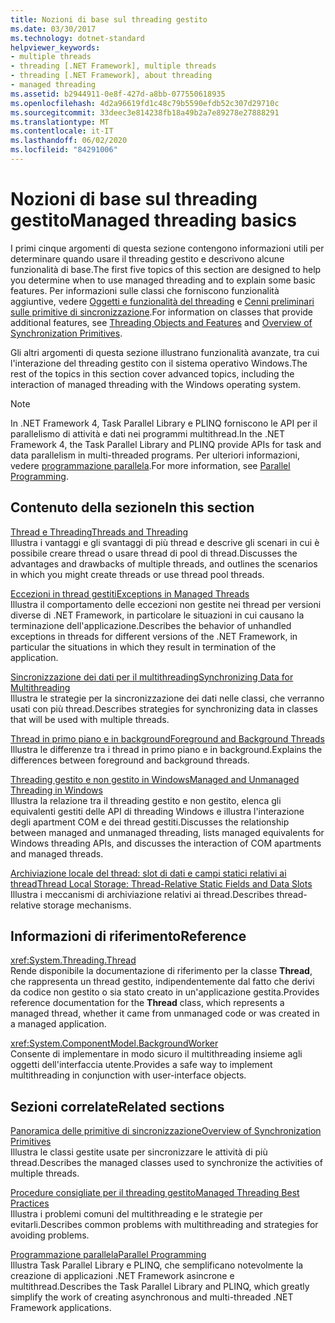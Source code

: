 ```yaml
---
title: Nozioni di base sul threading gestito
ms.date: 03/30/2017
ms.technology: dotnet-standard
helpviewer_keywords:
- multiple threads
- threading [.NET Framework], multiple threads
- threading [.NET Framework], about threading
- managed threading
ms.assetid: b2944911-0e8f-427d-a8bb-077550618935
ms.openlocfilehash: 4d2a96619fd1c48c79b5590efdb52c307d29710c
ms.sourcegitcommit: 33deec3e814238fb18a49b2a7e89278e27888291
ms.translationtype: MT
ms.contentlocale: it-IT
ms.lasthandoff: 06/02/2020
ms.locfileid: "84291006"
---
```

# <a name="managed-threading-basics"></a><span data-ttu-id="3b642-102">Nozioni di base sul threading gestito</span><span class="sxs-lookup"><span data-stu-id="3b642-102">Managed threading basics</span></span>

<span data-ttu-id="3b642-103">I primi cinque argomenti di questa sezione contengono informazioni utili per determinare quando usare il threading gestito e descrivono alcune funzionalità di base.</span><span class="sxs-lookup"><span data-stu-id="3b642-103">The first five topics of this section are designed to help you determine when to use managed threading and to explain some basic features.</span></span> <span data-ttu-id="3b642-104">Per informazioni sulle classi che forniscono funzionalità aggiuntive, vedere [Oggetti e funzionalità del threading](threading-objects-and-features.md) e [Cenni preliminari sulle primitive di sincronizzazione](overview-of-synchronization-primitives.md).</span><span class="sxs-lookup"><span data-stu-id="3b642-104">For information on classes that provide additional features, see [Threading Objects and Features](threading-objects-and-features.md) and [Overview of Synchronization Primitives](overview-of-synchronization-primitives.md).</span></span>  
  
 <span data-ttu-id="3b642-105">Gli altri argomenti di questa sezione illustrano funzionalità avanzate, tra cui l'interazione del threading gestito con il sistema operativo Windows.</span><span class="sxs-lookup"><span data-stu-id="3b642-105">The rest of the topics in this section cover advanced topics, including the interaction of managed threading with the Windows operating system.</span></span>  
  
> [!NOTE]
> <span data-ttu-id="3b642-106">In .NET Framework 4, Task Parallel Library e PLINQ forniscono le API per il parallelismo di attività e dati nei programmi multithread.</span><span class="sxs-lookup"><span data-stu-id="3b642-106">In the .NET Framework 4, the Task Parallel Library and PLINQ provide APIs for task and data parallelism in multi-threaded programs.</span></span> <span data-ttu-id="3b642-107">Per ulteriori informazioni, vedere [programmazione parallela](../parallel-programming/index.md).</span><span class="sxs-lookup"><span data-stu-id="3b642-107">For more information, see [Parallel Programming](../parallel-programming/index.md).</span></span>  
  
## <a name="in-this-section"></a><span data-ttu-id="3b642-108">Contenuto della sezione</span><span class="sxs-lookup"><span data-stu-id="3b642-108">In this section</span></span>

 [<span data-ttu-id="3b642-109">Thread e Threading</span><span class="sxs-lookup"><span data-stu-id="3b642-109">Threads and Threading</span></span>](threads-and-threading.md)  
 <span data-ttu-id="3b642-110">Illustra i vantaggi e gli svantaggi di più thread e descrive gli scenari in cui è possibile creare thread o usare thread di pool di thread.</span><span class="sxs-lookup"><span data-stu-id="3b642-110">Discusses the advantages and drawbacks of multiple threads, and outlines the scenarios in which you might create threads or use thread pool threads.</span></span>  
  
 [<span data-ttu-id="3b642-111">Eccezioni in thread gestiti</span><span class="sxs-lookup"><span data-stu-id="3b642-111">Exceptions in Managed Threads</span></span>](exceptions-in-managed-threads.md)  
 <span data-ttu-id="3b642-112">Illustra il comportamento delle eccezioni non gestite nei thread per versioni diverse di .NET Framework, in particolare le situazioni in cui causano la terminazione dell'applicazione.</span><span class="sxs-lookup"><span data-stu-id="3b642-112">Describes the behavior of unhandled exceptions in threads for different versions of the .NET Framework, in particular the situations in which they result in termination of the application.</span></span>  
  
 [<span data-ttu-id="3b642-113">Sincronizzazione dei dati per il multithreading</span><span class="sxs-lookup"><span data-stu-id="3b642-113">Synchronizing Data for Multithreading</span></span>](synchronizing-data-for-multithreading.md)  
 <span data-ttu-id="3b642-114">Illustra le strategie per la sincronizzazione dei dati nelle classi, che verranno usati con più thread.</span><span class="sxs-lookup"><span data-stu-id="3b642-114">Describes strategies for synchronizing data in classes that will be used with multiple threads.</span></span>  
  
 [<span data-ttu-id="3b642-115">Thread in primo piano e in background</span><span class="sxs-lookup"><span data-stu-id="3b642-115">Foreground and Background Threads</span></span>](foreground-and-background-threads.md)  
 <span data-ttu-id="3b642-116">Illustra le differenze tra i thread in primo piano e in background.</span><span class="sxs-lookup"><span data-stu-id="3b642-116">Explains the differences between foreground and background threads.</span></span>  
  
 [<span data-ttu-id="3b642-117">Threading gestito e non gestito in Windows</span><span class="sxs-lookup"><span data-stu-id="3b642-117">Managed and Unmanaged Threading in Windows</span></span>](managed-and-unmanaged-threading-in-windows.md)  
 <span data-ttu-id="3b642-118">Illustra la relazione tra il threading gestito e non gestito, elenca gli equivalenti gestiti delle API di threading Windows e illustra l'interazione degli apartment COM e dei thread gestiti.</span><span class="sxs-lookup"><span data-stu-id="3b642-118">Discusses the relationship between managed and unmanaged threading, lists managed equivalents for Windows threading APIs, and discusses the interaction of COM apartments and managed threads.</span></span>  
  
 [<span data-ttu-id="3b642-119">Archiviazione locale del thread: slot di dati e campi statici relativi ai thread</span><span class="sxs-lookup"><span data-stu-id="3b642-119">Thread Local Storage: Thread-Relative Static Fields and Data Slots</span></span>](thread-local-storage-thread-relative-static-fields-and-data-slots.md)  
 <span data-ttu-id="3b642-120">Illustra i meccanismi di archiviazione relativi ai thread.</span><span class="sxs-lookup"><span data-stu-id="3b642-120">Describes thread-relative storage mechanisms.</span></span>  
  
## <a name="reference"></a><span data-ttu-id="3b642-121">Informazioni di riferimento</span><span class="sxs-lookup"><span data-stu-id="3b642-121">Reference</span></span>

 <xref:System.Threading.Thread>  
 <span data-ttu-id="3b642-122">Rende disponibile la documentazione di riferimento per la classe **Thread**, che rappresenta un thread gestito, indipendentemente dal fatto che derivi da codice non gestito o sia stato creato in un'applicazione gestita.</span><span class="sxs-lookup"><span data-stu-id="3b642-122">Provides reference documentation for the **Thread** class, which represents a managed thread, whether it came from unmanaged code or was created in a managed application.</span></span>  
  
 <xref:System.ComponentModel.BackgroundWorker>  
 <span data-ttu-id="3b642-123">Consente di implementare in modo sicuro il multithreading insieme agli oggetti dell'interfaccia utente.</span><span class="sxs-lookup"><span data-stu-id="3b642-123">Provides a safe way to implement multithreading in conjunction with user-interface objects.</span></span>  
  
## <a name="related-sections"></a><span data-ttu-id="3b642-124">Sezioni correlate</span><span class="sxs-lookup"><span data-stu-id="3b642-124">Related sections</span></span>

 [<span data-ttu-id="3b642-125">Panoramica delle primitive di sincronizzazione</span><span class="sxs-lookup"><span data-stu-id="3b642-125">Overview of Synchronization Primitives</span></span>](overview-of-synchronization-primitives.md)  
 <span data-ttu-id="3b642-126">Illustra le classi gestite usate per sincronizzare le attività di più thread.</span><span class="sxs-lookup"><span data-stu-id="3b642-126">Describes the managed classes used to synchronize the activities of multiple threads.</span></span>  
  
 [<span data-ttu-id="3b642-127">Procedure consigliate per il threading gestito</span><span class="sxs-lookup"><span data-stu-id="3b642-127">Managed Threading Best Practices</span></span>](managed-threading-best-practices.md)  
 <span data-ttu-id="3b642-128">Illustra i problemi comuni del multithreading e le strategie per evitarli.</span><span class="sxs-lookup"><span data-stu-id="3b642-128">Describes common problems with multithreading and strategies for avoiding problems.</span></span>  
  
 [<span data-ttu-id="3b642-129">Programmazione parallela</span><span class="sxs-lookup"><span data-stu-id="3b642-129">Parallel Programming</span></span>](../parallel-programming/index.md)  
 <span data-ttu-id="3b642-130">Illustra Task Parallel Library e PLINQ, che semplificano notevolmente la creazione di applicazioni .NET Framework asincrone e multithread.</span><span class="sxs-lookup"><span data-stu-id="3b642-130">Describes the Task Parallel Library and PLINQ, which greatly simplify the work of creating asynchronous and multi-threaded .NET Framework applications.</span></span>
